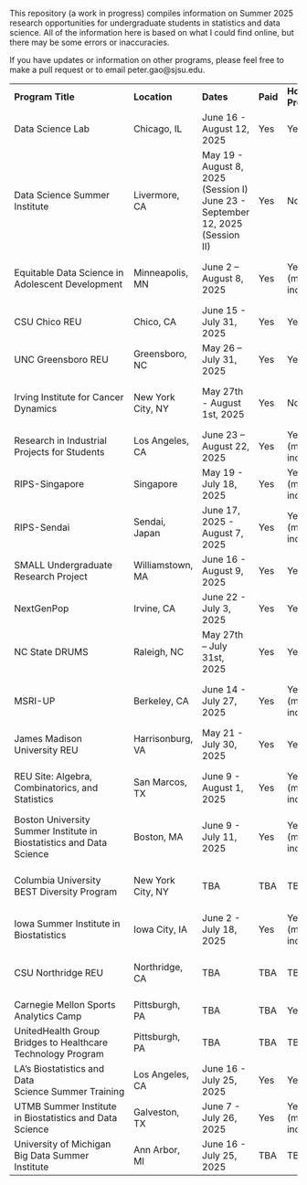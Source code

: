 This repository (a work in progress) compiles information on Summer 2025 research opportunities for undergraduate students in statistics and data science. All of the information here is based on what I could find online, but there may be some errors or inaccuracies.

If you have updates or information on other programs, please feel free to make a pull request or to email peter.gao\@sjsu.edu.

|                                                                      |                   |                                                                               |          |                      |                                |                                                       |                                                                                                                                        |
|---------|---------|---------|---------|---------|---------|---------|---------|
| **Program Title**                                                    | **Location**      | **Dates**                                                                     | **Paid** | **Housing Provided** | **Application Due**            | **Eligibility**                                       | **Link(s)**                                                                                                                            |
| Data Science Lab                                                     | Chicago, IL       | June 16 - August 12, 2025                                                     | Yes      | Yes                  | 1/12/2025                      | Undergraduate students                                | [Link](https://datascience.uchicago.edu/education/summerlab/program-details/)                                                          |
| Data Science Summer Institute                                        | Livermore, CA     | May 19 - August 8, 2025 (Session I) June 23 - September 12, 2025 (Session II) | Yes      | No                   | 1/31/2025                      | Undergraduates and Graduate Students                  | [Link](https://www.llnl.gov/join-our-team/careers/find-your-job/all/all/3743990005625836)                                              |
| Equitable Data Science in Adolescent Development                     | Minneapolis, MN   | June 2 – August 8, 2025                                                       | Yes      | Yes (meals included) | 1/31/2025                      | Undergraduates / US Citizens/Permanent Residents only | [Link](https://www.sph.umn.edu/research/projects/equitable-data-science/)                                                              |
| CSU Chico REU                                                        | Chico, CA         | June 15 - July 31, 2025                                                       | Yes      | Yes                  | 2/1/2025                       | Undergraduates                                        | [Link](https://www.csuchico.edu/math/reu-ret.shtml)                                                                                    |
| UNC Greensboro REU                                                   | Greensboro, NC    | May 26 – July 31, 2025                                                        | Yes      | Yes                  | 2/1/2025                       | Undergraduates                                        | [Link](https://mathstats.uncg.edu/statistics-reu/reu-2025/)                                                                            |
| Irving Institute for Cancer Dynamics                                 | New York City, NY | May 27th - August 1st, 2025                                                   | Yes      | No                   | 2/1/2025                       | Undergraduates / US Citizens/Permanent Residents only | [Link](https://cancerdynamics.columbia.edu/summer-research-internship)                                                                 |
| Research in Industrial Projects for Students                         | Los Angeles, CA   | June 23 – August 22, 2025                                                     | Yes      | Yes (meals included) | 2/3/2025                       | Undergraduates                                        | [Link](https://www.mathprograms.org/db/programs/1678)                                                                                  |
| RIPS-Singapore                                                       | Singapore         | May 19 - July 18, 2025                                                        | Yes      | Yes (meals included) | 2/3/2025                       | Undergraduates                                        | [Link](https://www.ipam.ucla.edu/programs/student-research-programs/research-in-industrial-projects-for-students-rips-2025-singapore/) |
| RIPS-Sendai                                                          | Sendai, Japan     | June 17, 2025 - August 7, 2025                                                | Yes      | Yes (meals included) | TBA                            | Undergraduates                                        | [Link](https://www.ipam.ucla.edu/programs/student-research-programs/research-in-industrial-projects-for-students-rips-2025-sendai/)    |
| SMALL Undergraduate Research Project                                 | Williamstown, MA  | June 16 - August 9, 2025                                                      | Yes      | Yes                  | 2/3/2025                       | Undergraduates                                        | [Link](https://www.mathprograms.org/db/programs/1679)                                                                                  |
| NextGenPop                                                           | Irvine, CA        | June 22 - July 3, 2025                                                        | Yes      | Yes                  | 2/5/2025                       | Undergraduates                                        | [Link](https://nextgenpop.org)                                                                                                         |
| NC State DRUMS                                                       | Raleigh, NC       | May 27th – July 31st, 2025                                                    | Yes      | Yes                  | 2/15/2025                      | Undergraduates / US Citizens/Permanent Residents only | [Link](https://www.mathprograms.org/db/programs/1692)                                                                                  |
| MSRI-UP                                                              | Berkeley, CA      | June 14 - July 27, 2025                                                       | Yes      | Yes (meals included) | 2/15/2025 (full consideration) | Undergraduates / US Citizens/Permanent Residents only | [Link](https://www.slmath.org//ckeditor_assets/attachments/2767/SLMath_Flyer_MSRI-UP_2025.pdf)                                         |
| James Madison University REU                                         | Harrisonburg, VA  | May 21 - July 30, 2025                                                        | Yes      | Yes                  | 2/24/2025                      | Undergraduates                                        | [Link](https://www.mathprograms.org/db/programs/1677)                                                                                  |
| REU Site: Algebra, Combinatorics, and Statistics                     | San Marcos, TX    | June 9 - August 1, 2025                                                       | Yes      | Yes (meals included) | 2/28/2025                      | Undergraduates / US Citizens/Permanent Residents only | [Link](https://summerreu.wp.txstate.edu/)                                                                                              |
| Boston University Summer Institute in Biostatistics and Data Science | Boston, MA        | June 9 - July 11, 2025                                                        | Yes      | Yes (meals included) | 3/14/2025                      | Undergraduates / US Citizens/Permanent Residents only | [Link](https://www.bu.edu/sph/departments/biostatistics/summer-institute-for-training-in-biostatistics/)                               |
| Columbia University BEST Diversity Program                           | New York City, NY | TBA                                                                           | TBA      | TBA                  | 3/15/2025                      | Undergraduates / US Citizens/Permanent Residents only | [Link](https://www.publichealth.columbia.edu/research/programs/biostatistics-epidemiology-summer-training/apply)                       |
| Iowa Summer Institute in Biostatistics                               | Iowa City, IA     | June 2 - July 18, 2025                                                        | Yes      | Yes (meals included) | TBA                            | Undergraduates                                        | [Link](https://www.public-health.uiowa.edu/about-isib/)                                                                                |
| CSU Northridge REU                                                   | Northridge, CA    | TBA                                                                           | TBA      | TBA                  | TBA                            | Undergraduates / US Citizens/Permanent Residents only | [Link](https://www.csun.edu/reu)                                                                                                       |
| Carnegie Mellon Sports Analytics Camp                                | Pittsburgh, PA    | TBA                                                                           | TBA      | Yes                  | Yes                            | Undergraduates                                        | [Link](https://www.cmu.edu/dietrich/statistics-datascience/engagement/summer/cmsa-camp.html)                                           |
| UnitedHealth Group Bridges to Healthcare Technology Program          | Pittsburgh, PA    | TBA                                                                           | TBA      | TBA                  | TBA                            | Undergraduates                                        | [Link](https://www.cmu.edu/dietrich/statistics-datascience/engagement/summer/bridges-to-healthcare-technology.html)                    |
| LA’s Biostatistics and Data Science Summer Training                  | Los Angeles, CA   | June 16 - July 25, 2025                                                       | Yes      | Yes                  | TBA                            | TBA                                                   | [Link](https://lasbest.usc.edu/about/)                                                                                                 |
| UTMB Summer Institute in Biostatistics and Data Science              | Galveston, TX     | June 7 - July 26, 2025                                                        | Yes      | Yes (meals included) | TBA                            | TBA                                                   | [Link](https://www.utmb.edu/spph/department/of-biostatistics-data-science/sibds)                                                       |
| University of Michigan Big Data Summer Institute                     | Ann Arbor, MI     | June 16 - July 25, 2025                                                       | TBA      | TBA                  | TBA                            | TBA                                                   | [Link](https://sph.umich.edu/bdsi/)                                                                                                    |
